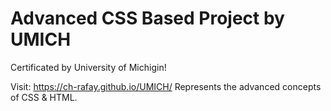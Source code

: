# Advanced CSS Based Project by UMICH
Certificated by University of Michigin!

Visit:   https://ch-rafay.github.io/UMICH/
Represents the advanced concepts of CSS & HTML.
